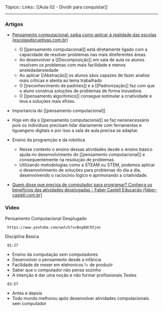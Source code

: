 
Tópico::
Links:: [[Aula 02 - Dividir para conquistar]]

---

### Artigos
- [Pensamento computacional: saiba como aplicar à realidade das escolas (escolasdisruptivas.com.br)](https://escolasdisruptivas.com.br/metodologias-inovadoras/pensamento-computacional/)
	- O [[pensamento computacional]] está diretamente ligado com a capacidade de resolver problemas nas mais direferentes áreas.
	- Ao desenvolver a [[Decomposição]] em sala de aula os alunos resolvem os problemas com mais facilidade e menos ansiedadansiedade 
	- Ao aplicar [[Abstração]] os alunos sãos capazes de fazer analise mais criticas e atenta ao tema trabalhado
	- O [[reconhecimento de padrões]] e a [[Padronização]] faz com que o aluno construa soluções de problemas de forma inovadora.
	- O [[pensamento algoritimico]] consegue estimular a criatividade e leva a soluções mais efizes.
- Importancia do [[pensamento computacional]]
 - Hoje em dia o [[pensamento computacional]] se faz necenecessário pois os indivíduos  precisam lidar diariamente  com ferramentas e liguangens digitais e por isso a sala de aula precisa se adaptar.
- Ensino da programção e da robótica 
	- Nesse contexto o ensino dessas atividades desde o ensino básico ajuda no desenvolvimento do [[pensamento computacional]] e consequentemente na resolução de problemas.
	- Utilizando metodologias como a STEAM ou STEM, podemos aplicar o desenvolvimento de soluções para problemas do dia a dia, desenvolvendo o raciocínio lógico e aprimorando a criatividade.
	

- [Quem disse que precisa de computador para programar? Conheça os benefícios das atividades desplugadas - Faber Castell Educação (faber-castell.com.br)](https://www.educacao.faber-castell.com.br/quem-disse-que-precisa-de-computador-para-programar-conheca-os-beneficios-das-atividades-desplugadas/)


### Video

Pensamento Computacional Desplugado

```timestamp-url 
 https://www.youtube.com/watch?v=Bxg8QC93joo
 ```


 
Disciplina Basica
```timestamp 
 01:27
 ```
- Ensino da computação sem computadores
- Desenvolver o pensamento desde a infância 
- Facilidade de mexer em eletronicos != de produzir
- Saber que o computador não pensa sozinho
- A intenção é dar uma noção e não formar profissionais
Testes
```timestamp 
 03:57
 ```
- Antes e depois
- Todo mundo melhorou após  desenvolver atividades computacionais sem computador

